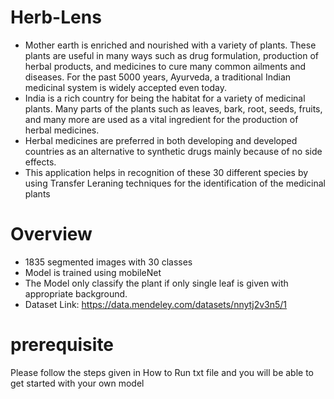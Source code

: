 
# Herb-Lens

* Mother earth is enriched and nourished with a variety of plants. These plants are useful in many ways such as drug formulation, production of herbal products, and medicines to cure many common ailments and diseases. For the past 5000 years, Ayurveda, a traditional Indian medicinal system is widely accepted even today. 
* India is a rich country for being the habitat for a variety of medicinal plants. Many parts of the plants such as leaves, bark, root, seeds, fruits, and many more are used as a vital ingredient for the production of herbal medicines.
* Herbal medicines are preferred in both developing and developed countries as an alternative to synthetic drugs mainly because of no side effects.
* This application helps in recognition of these 30 different species by using Transfer Leraning techniques for the identification of the medicinal plants
        
#  Overview
* 1835 segmented images with 30 classes 
* Model is trained using mobileNet 
* The Model only classify the plant if only single leaf is given with appropriate background.
* Dataset Link: https://data.mendeley.com/datasets/nnytj2v3n5/1

# prerequisite
Please follow the steps given in How to Run txt file and you will be able to get started with your own model 


